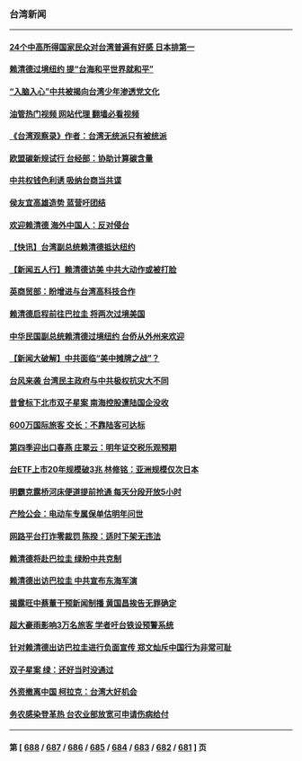 ### 台湾新闻
---
#### [24个中高所得国家民众对台湾普遍有好感 日本排第一](../../pages/ncid1349361/n14053572.md?08141645) 
#### [赖清德过境纽约 提“台海和平世界就和平”](../../pages/ncid1349361/n14053386.md?08141645) 
#### [“入脑入心”中共被揭向台湾少年渗透党文化](../../pages/ncid1349361/n14053243.md?08141645) 
#### [油管热门视频 网站代理 翻墙必看视频](http://138.2.39.72:81/youtube.html?epic-marker?08141645)
#### [《台湾观察录》作者：台湾无统派只有被统派](../../pages/ncid1349361/n14052929.md?08141645) 
#### [欧盟碳新规试行 台经部：协助计算碳含量](../../pages/ncid1349361/n14053216.md?08141645) 
#### [中共权钱色利诱 吸纳台商当共谍](../../pages/ncid1349361/n14053205.md?08141645) 
#### [侯友宜高雄造势 蓝营吁团结](../../pages/ncid1349361/n14053177.md?08141645) 
#### [欢迎赖清德 海外中国人：反对侵台](../../pages/ncid1349361/n14053183.md?08141645) 
#### [【快讯】台湾副总统赖清德抵达纽约](../../pages/ncid1349361/n14053043.md?08141645) 
#### [【新闻五人行】赖清德访美 中共大动作或被打脸](../../pages/ncid1349361/n14052993.md?08141645) 
#### [英商贸部：盼增进与台湾高科技合作](../../pages/ncid1349361/n14052981.md?08141645) 
#### [赖清德启程前往巴拉圭 将两次过境美国](../../pages/ncid1349361/n14052933.md?08141645) 
#### [中华民国副总统赖清德过境纽约 台侨从外州来欢迎](../../pages/ncid1349361/n14052667.md?08141645) 
#### [【新闻大破解】中共面临“美中摊牌之战”？](../../pages/ncid1349361/n14052585.md?08141645) 
#### [台风来袭 台湾民主政府与中共极权抗灾大不同](../../pages/ncid1349361/n14052525.md?08141645) 
#### [昔曾标下北市双子星案 南海控股遭陆国企没收](../../pages/ncid1349361/n14052407.md?08141645) 
#### [600万国际旅客 交长：不靠陆客可达标](../../pages/ncid1349361/n14052446.md?08141645) 
#### [第四季迎出口春燕 庄翠云：明年证交税乐观预期](../../pages/ncid1349361/n14052444.md?08141645) 
#### [台ETF上市20年规模破3兆 林修铭：亚洲规模仅次日本](../../pages/ncid1349361/n14052442.md?08141645) 
#### [明霸克露桥河床便道提前抢通 每天分段开放5小时](../../pages/ncid1349361/n14052454.md?08141645) 
#### [产险公会：电动车专属保单估明年问世](../../pages/ncid1349361/n14052451.md?08141645) 
#### [网路平台打诈零裁罚 陈揆：适时下架无违法](../../pages/ncid1349361/n14052441.md?08141645) 
#### [赖清德将赴巴拉圭 绿盼中共克制](../../pages/ncid1349361/n14052402.md?08141645) 
#### [赖清德出访巴拉圭 中共宣布东海军演](../../pages/ncid1349361/n14052400.md?08141645) 
#### [揭露旺中蔡董干预新闻制播 黄国昌挨告无罪确定](../../pages/ncid1349361/n14052401.md?08141645) 
#### [超大豪雨影响3万名旅客 学者吁台铁设预警系统](../../pages/ncid1349361/n14052387.md?08141645) 
#### [针对赖清德出访巴拉圭进行负面宣传 郑文灿斥中国行为非常可耻](../../pages/ncid1349361/n14052378.md?08141645) 
#### [双子星案 绿：还好当时没通过](../../pages/ncid1349361/n14052354.md?08141645) 
#### [外资撤离中国 柯拉克：台湾大好机会](../../pages/ncid1349361/n14052352.md?08141645) 
#### [务农感染登革热 台农业部放宽可申请伤病给付](../../pages/ncid1349361/n14052344.md?08141645) 

---
#### 第 [ [688](./688.md?08141645) / [687](./687.md?08141645) / [686](./686.md?08141645) / [685](./685.md?08141645) / [684](./684.md?08141645) / [683](./683.md?08141645) / [682](./682.md?08141645) / [681](./681.md?08141645) ] 页
